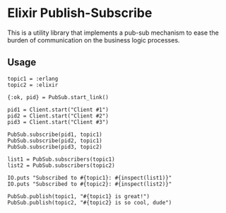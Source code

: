 # Elixir Publish-Subscribe

This is a utility library that implements a pub-sub mechanism to ease the burden of communication on the business logic processes.

## Usage

```
topic1 = :erlang
topic2 = :elixir

{:ok, pid} = PubSub.start_link()

pid1 = Client.start("Client #1")
pid2 = Client.start("Client #2")
pid3 = Client.start("Client #3")

PubSub.subscribe(pid1, topic1)
PubSub.subscribe(pid2, topic1)
PubSub.subscribe(pid3, topic2)

list1 = PubSub.subscribers(topic1)
list2 = PubSub.subscribers(topic2)

IO.puts "Subscribed to #{topic1}: #{inspect(list1)}"
IO.puts "Subscribed to #{topic2}: #{inspect(list2)}"

PubSub.publish(topic1, "#{topic1} is great!")
PubSub.publish(topic2, "#{topic2} is so cool, dude")
```
